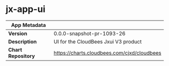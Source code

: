 # jx-app-ui

|App Metadata||
|---|---|
| **Version** | 0.0.0-snapshot-pr-1093-26 |
| **Description** | UI for the CloudBees Jxui V3 product |
| **Chart Repository** | https://charts.cloudbees.com/cjxd/cloudbees |
